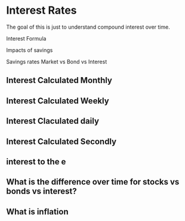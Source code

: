 # Interest Rates
The goal of this is just to understand compound interest over time. 

Interest Formula

Impacts of savings

Savings rates Market vs Bond vs Interest

## Interest Calculated Monthly

## Interest Calculated Weekly

## Interest Claculated daily

## Interest Calculated Secondly

## interest to the e

## What is the difference over time for stocks vs bonds vs interest?

## What is inflation

